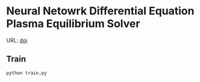 # Neural Netowrk Differential Equation Plasma Equilibrium Solver

URL: [doi](doi.org/10.1103/PhysRevLett.75.3594)

## Train

```shell
python train.py
```